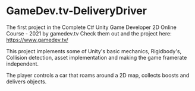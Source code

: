 # GameDev.tv-DeliveryDriver

The first project in the Complete C# Unity Game Developer 2D Online Course - 2021 by gamedev.tv 
Check them out and the project here:  https://www.gamedev.tv/

This project implements some of Unity's basic mechanics, Rigidbody's, Collision detection, asset implementation and making the game framerate independent.

The player controls a car that roams around a 2D map, collects boosts and delivers objects.
